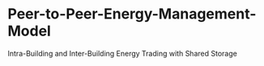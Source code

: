 # Peer-to-Peer-Energy-Management-Model
Intra-Building and Inter-Building Energy Trading with Shared Storage
